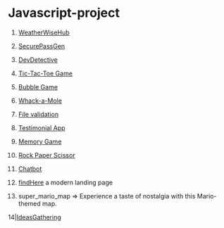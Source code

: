 # Javascript-project

1. [WeatherWiseHub](https://weather-wise-i9c5emyj7-deepali-1508.vercel.app/)

2. [SecurePassGen](https://secure-pass-ejhg9366l-deepali-1508.vercel.app/)

3. [DevDetective](https://dev-detective-1bilq8ksm-deepali-1508.vercel.app/)

4. [Tic-Tac-Toe Game](https://tic-tac-ke7u9m85m-deepali-1508.vercel.app/)

5. [Bubble Game](https://bubble-game-g3ubjqpmf-deepali-1508.vercel.app/)

6. [Whack-a-Mole](https://whack-a-mole-q11eq3zq7-deepali-1508.vercel.app/)

7. [File validation](https://form-validation-wktqopuq8-deepali-1508.vercel.app/index.html)

8. [Testimonial App](https://testimonial-6v4hpcdcw-deepali-1508.vercel.app/)

9. [Memory Game](https://memory-game-mskb9xolj-deepali-1508.vercel.app/)

10. [Rock Paper Scissor](https://rock-paper-scissor-j0efj6b8a-deepali-1508.vercel.app/)

11. [Chatbot](https://chatbot-15azgna4d-deepali-1508.vercel.app/)

12. [findHere](https://findhere.vercel.app/) a modern landing page

13. super_mario_map => Experience a taste of nostalgia with this Mario-themed map. 

14|[IdeasGathering](https://idea-gathering.vercel.app/)
